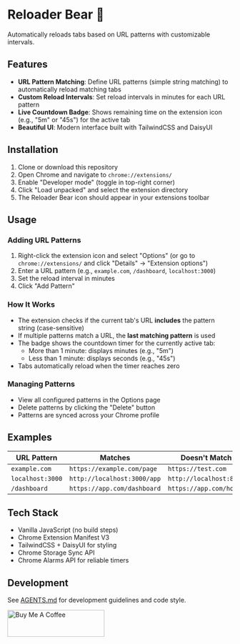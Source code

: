 # Reloader Bear 🐻

Automatically reloads tabs based on URL patterns with customizable intervals.

## Features

- **URL Pattern Matching**: Define URL patterns (simple string matching) to automatically reload matching tabs
- **Custom Reload Intervals**: Set reload intervals in minutes for each URL pattern
- **Live Countdown Badge**: Shows remaining time on the extension icon (e.g., "5m" or "45s") for the active tab
- **Beautiful UI**: Modern interface built with TailwindCSS and DaisyUI

## Installation

1. Clone or download this repository
2. Open Chrome and navigate to `chrome://extensions/`
3. Enable "Developer mode" (toggle in top-right corner)
4. Click "Load unpacked" and select the extension directory
5. The Reloader Bear icon should appear in your extensions toolbar

## Usage

### Adding URL Patterns

1. Right-click the extension icon and select "Options" (or go to `chrome://extensions/` and click "Details" → "Extension options")
2. Enter a URL pattern (e.g., `example.com`, `/dashboard`, `localhost:3000`)
3. Set the reload interval in minutes
4. Click "Add Pattern"

### How It Works

- The extension checks if the current tab's URL **includes** the pattern string (case-sensitive)
- If multiple patterns match a URL, the **last matching pattern** is used
- The badge shows the countdown timer for the currently active tab:
  - More than 1 minute: displays minutes (e.g., "5m")
  - Less than 1 minute: displays seconds (e.g., "45s")
- Tabs automatically reload when the timer reaches zero

### Managing Patterns

- View all configured patterns in the Options page
- Delete patterns by clicking the "Delete" button
- Patterns are synced across your Chrome profile

## Examples

| URL Pattern      | Matches                     | Doesn't Match           |
| ---------------- | --------------------------- | ----------------------- |
| `example.com`    | `https://example.com/page`  | `https://test.com`      |
| `localhost:3000` | `http://localhost:3000/app` | `http://localhost:8080` |
| `/dashboard`     | `https://app.com/dashboard` | `https://app.com/home`  |

## Tech Stack

- Vanilla JavaScript (no build steps)
- Chrome Extension Manifest V3
- TailwindCSS + DaisyUI for styling
- Chrome Storage Sync API
- Chrome Alarms API for reliable timers

## Development

See [AGENTS.md](AGENTS.md) for development guidelines and code style.

<a href="https://buymeacoffee.com/riiiiiiiiiina" target="_blank"><img src="https://cdn.buymeacoffee.com/buttons/v2/default-blue.png" alt="Buy Me A Coffee" style="height: 60px !important;width: 217px !important;" ></a>
